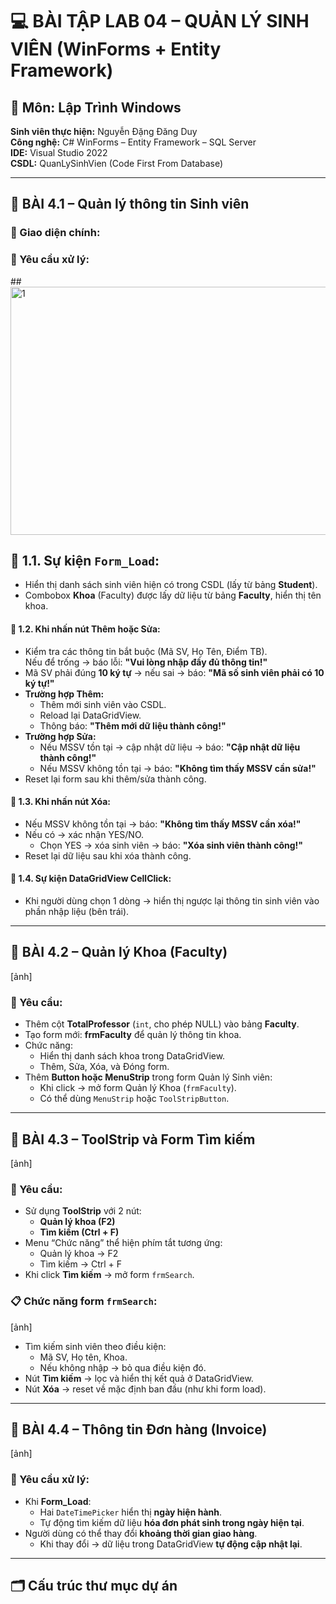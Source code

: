 # 💻 BÀI TẬP LAB 04 – QUẢN LÝ SINH VIÊN (WinForms + Entity Framework)

## 📘 Môn: Lập Trình Windows
**Sinh viên thực hiện:** Nguyễn Đặng Đăng Duy  
**Công nghệ:** C# WinForms – Entity Framework – SQL Server  
**IDE:** Visual Studio 2022  
**CSDL:** QuanLySinhVien (Code First From Database)

---

## 🧩 BÀI 4.1 – Quản lý thông tin Sinh viên

### 📌 Giao diện chính:


### 🧠 Yêu cầu xử lý:

##<img width="841" height="397" alt="1" src="https://github.com/user-attachments/assets/f00b35d0-fdd0-4980-bb8d-31adf34b0d19" />
## 🔹 1.1. Sự kiện `Form_Load`:
- Hiển thị danh sách sinh viên hiện có trong CSDL (lấy từ bảng **Student**).
- Combobox **Khoa** (Faculty) được lấy dữ liệu từ bảng **Faculty**, hiển thị tên khoa.

#### 🔹 1.2. Khi nhấn nút **Thêm** hoặc **Sửa**:
- Kiểm tra các thông tin bắt buộc (Mã SV, Họ Tên, Điểm TB).  
  Nếu để trống → báo lỗi: **"Vui lòng nhập đầy đủ thông tin!"**
- Mã SV phải đúng **10 ký tự** → nếu sai → báo: **"Mã số sinh viên phải có 10 ký tự!"**
- **Trường hợp Thêm:**
  - Thêm mới sinh viên vào CSDL.
  - Reload lại DataGridView.
  - Thông báo: **"Thêm mới dữ liệu thành công!"**
- **Trường hợp Sửa:**
  - Nếu MSSV tồn tại → cập nhật dữ liệu → báo: **"Cập nhật dữ liệu thành công!"**
  - Nếu MSSV không tồn tại → báo: **"Không tìm thấy MSSV cần sửa!"**
- Reset lại form sau khi thêm/sửa thành công.

#### 🔹 1.3. Khi nhấn nút **Xóa**:
- Nếu MSSV không tồn tại → báo: **"Không tìm thấy MSSV cần xóa!"**
- Nếu có → xác nhận YES/NO.  
  - Chọn YES → xóa sinh viên → báo: **"Xóa sinh viên thành công!"**
- Reset lại dữ liệu sau khi xóa thành công.

#### 🔹 1.4. Sự kiện **DataGridView CellClick**:
- Khi người dùng chọn 1 dòng → hiển thị ngược lại thông tin sinh viên vào phần nhập liệu (bên trái).

---

## 🧩 BÀI 4.2 – Quản lý Khoa (Faculty)
[ảnh]

### 🧠 Yêu cầu:
- Thêm cột **TotalProfessor** (`int`, cho phép NULL) vào bảng **Faculty**.
- Tạo form mới: **frmFaculty** để quản lý thông tin khoa.
- Chức năng:
  - Hiển thị danh sách khoa trong DataGridView.
  - Thêm, Sửa, Xóa, và Đóng form.
- Thêm **Button hoặc MenuStrip** trong form Quản lý Sinh viên:
  - Khi click → mở form Quản lý Khoa (`frmFaculty`).
  - Có thể dùng `MenuStrip` hoặc `ToolStripButton`.

---

## 🧩 BÀI 4.3 – ToolStrip và Form Tìm kiếm
[ảnh]

### 🧠 Yêu cầu:
- Sử dụng **ToolStrip** với 2 nút:
  - **Quản lý khoa (F2)**
  - **Tìm kiếm (Ctrl + F)**
- Menu “Chức năng” thể hiện phím tắt tương ứng:
  - Quản lý khoa → F2
  - Tìm kiếm → Ctrl + F
- Khi click **Tìm kiếm** → mở form `frmSearch`.

### 📋 Chức năng form `frmSearch`:
[ảnh]

- Tìm kiếm sinh viên theo điều kiện:
  - Mã SV, Họ tên, Khoa.
  - Nếu không nhập → bỏ qua điều kiện đó.
- Nút **Tìm kiếm** → lọc và hiển thị kết quả ở DataGridView.
- Nút **Xóa** → reset về mặc định ban đầu (như khi form load).

---

## 🧩 BÀI 4.4 – Thông tin Đơn hàng (Invoice)
[ảnh]

### 🧠 Yêu cầu xử lý:
- Khi **Form_Load**:
  - Hai `DateTimePicker` hiển thị **ngày hiện hành**.
  - Tự động tìm kiếm dữ liệu **hóa đơn phát sinh trong ngày hiện tại**.
- Người dùng có thể thay đổi **khoảng thời gian giao hàng**.
  - Khi thay đổi → dữ liệu trong DataGridView **tự động cập nhật lại**.

---

## 🗂️ Cấu trúc thư mục dự án

